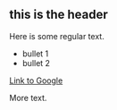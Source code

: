 ## this is the header

Here is some regular text.

 * bullet 1
 * bullet 2
 
 [Link to Google](http://www.google.com)
 
 More text.